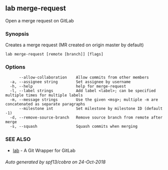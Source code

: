 ## lab merge-request

Open a merge request on GitLab

### Synopsis

Creates a merge request (MR created on origin master by default)

```
lab merge-request [remote [branch]] [flags]
```

### Options

```
      --allow-collaboration    Allow commits from other members
  -a, --assignee string        Set assignee by username
  -h, --help                   help for merge-request
  -l, --label strings          Add label <label>; can be specified multiple times for multiple labels
  -m, --message strings        Use the given <msg>; multiple -m are concatenated as separate paragraphs
      --milestone int          Set milestone by milestone ID (default -1)
  -d, --remove-source-branch   Remove source branch from remote after merge
  -s, --squash                 Squash commits when merging
```

### SEE ALSO

* [lab](index.md)	 - A Git Wrapper for GitLab

###### Auto generated by spf13/cobra on 24-Oct-2018
